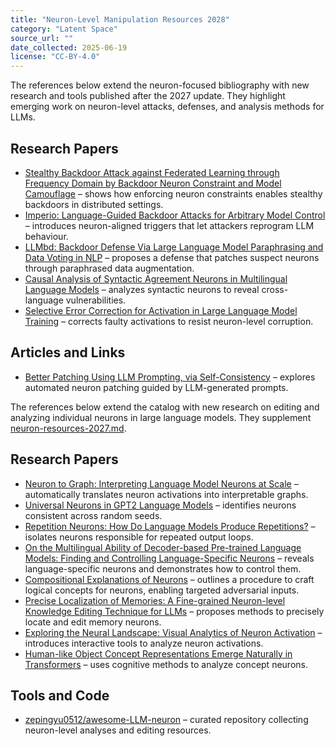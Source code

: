 ```yaml
---
title: "Neuron-Level Manipulation Resources 2028"
category: "Latent Space"
source_url: ""
date_collected: 2025-06-19
license: "CC-BY-4.0"
---
```


The references below extend the neuron-focused bibliography with new research and tools published after the 2027 update. They highlight emerging work on neuron-level attacks, defenses, and analysis methods for LLMs.

## Research Papers

- [Stealthy Backdoor Attack against Federated Learning through Frequency Domain by Backdoor Neuron Constraint and Model Camouflage](https://doi.org/10.1109/jetcas.2024.3450527) – shows how enforcing neuron constraints enables stealthy backdoors in distributed settings.
- [Imperio: Language-Guided Backdoor Attacks for Arbitrary Model Control](https://doi.org/10.24963/ijcai.2024/78) – introduces neuron-aligned triggers that let attackers reprogram LLM behaviour.
- [LLMbd: Backdoor Defense Via Large Language Model Paraphrasing and Data Voting in NLP](https://doi.org/10.2139/ssrn.5131766) – proposes a defense that patches suspect neurons through paraphrased data augmentation.
- [Causal Analysis of Syntactic Agreement Neurons in Multilingual Language Models](https://doi.org/10.18653/v1/2022.conll-1.8) – analyzes syntactic neurons to reveal cross-language vulnerabilities.
- [Selective Error Correction for Activation in Large Language Model Training](https://doi.org/10.1109/icce63647.2025.10930198) – corrects faulty activations to resist neuron-level corruption.

## Articles and Links

- [Better Patching Using LLM Prompting, via Self-Consistency](https://doi.org/10.1109/ase56229.2023.00065) – explores automated neuron patching guided by LLM-generated prompts.

The references below extend the catalog with new research on editing and analyzing individual neurons in large language models. They supplement [neuron-resources-2027.md](neuron-resources-2027.md).

## Research Papers

- [Neuron to Graph: Interpreting Language Model Neurons at Scale](https://arxiv.org/abs/2305.19911) – automatically translates neuron activations into interpretable graphs.
- [Universal Neurons in GPT2 Language Models](https://arxiv.org/abs/2401.12181) – identifies neurons consistent across random seeds.
- [Repetition Neurons: How Do Language Models Produce Repetitions?](https://arxiv.org/abs/2410.13497) – isolates neurons responsible for repeated output loops.
- [On the Multilingual Ability of Decoder-based Pre-trained Language Models: Finding and Controlling Language-Specific Neurons](https://arxiv.org/abs/2404.02431) – reveals language-specific neurons and demonstrates how to control them.
- [Compositional Explanations of Neurons](https://arxiv.org/abs/2006.14032) – outlines a procedure to craft logical concepts for neurons, enabling targeted adversarial inputs.
- [Precise Localization of Memories: A Fine-grained Neuron-level Knowledge Editing Technique for LLMs](https://arxiv.org/abs/2503.01090) – proposes methods to precisely locate and edit memory neurons.
- [Exploring the Neural Landscape: Visual Analytics of Neuron Activation](https://www.sciencedirect.com/science/article/pii/S1524070324000262) – introduces interactive tools to analyze neuron activations.
- [Human-like Object Concept Representations Emerge Naturally in Transformers](https://www.nature.com/articles/s42256-025-01049-z) – uses cognitive methods to analyze concept neurons.

## Tools and Code

- [zepingyu0512/awesome-LLM-neuron](https://github.com/zepingyu0512/awesome-LLM-neuron) – curated repository collecting neuron-level analyses and editing resources.
